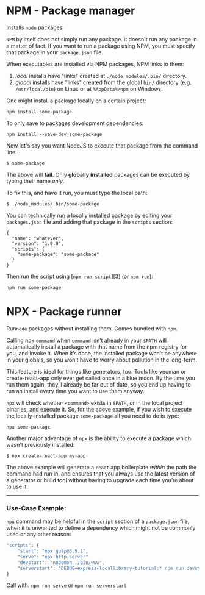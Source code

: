 # NPM - Package manager

Installs `node` packages.

`NPM` by itself does not simply run any package. it doesn't run any package in a matter of fact. If you want to run a package using NPM, you must specify that package in your `package.json` file.

When executables are installed via NPM packages, NPM links to them:

1. _local_ installs have "links" created at `./node_modules/.bin/` directory.
2. _global_ installs have "links" created from the global `bin/` directory (e.g. `/usr/local/bin`) on Linux or at `%AppData%/npm` on Windows.

One might install a package locally on a certain project:

    npm install some-package

To only save to packages development dependencies:

    npm install --save-dev some-package

Now let's say you want NodeJS to execute that package from the command line:

    $ some-package

The above will **fail**. Only **globally installed** packages can be executed by typing their name _only_.

To fix this, and have it run, you must type the local path:

    $ ./node_modules/.bin/some-package

You can technically run a locally installed package by editing your `packages.json` file and adding that package in the `scripts` section:

    {
      "name": "whatever",
      "version": "1.0.0",
      "scripts": {
        "some-package": "some-package"
      }
    }

Then run the script using [`npm run-script`][3] (or `npm run`):

    npm run some-package

# NPX - Package runner

Run`node` packages without installing them. Comes bundled with `npm`.

Calling npx `command` when `command` isn’t already in your `$PATH` will automatically install a package with that name from the npm registry for you, and invoke it. When it’s done, the installed package won’t be anywhere in your globals, so you won’t have to worry about pollution in the long-term.

This feature is ideal for things like generators, too. Tools like yeoman or create-react-app only ever get called once in a blue moon. By the time you run them again, they’ll already be far out of date, so you end up having to run an install every time you want to use them anyway.

`npx` will check whether `<command>` exists in `$PATH`, or in the local project binaries, and execute it. So, for the above example, if you wish to execute the locally-installed package `some-package` all you need to do is type:

    npx some-package

Another **major** advantage of `npx` is the ability to execute a package which wasn't previously installed:

    $ npx create-react-app my-app

The above example will generate a `react` app boilerplate _within_ the path the command had run in, and ensures that you always use the latest version of a generator or build tool without having to upgrade each time you’re about to use it.

---

### Use-Case Example:

`npx` command may be helpful in the `script` section of a `package.json` file,
when it is unwanted to define a dependency which might not be commonly used or any other reason:

```js
"scripts": {
    "start": "npx gulp@3.9.1",
    "serve": "npx http-server"
    "devstart": "nodemon ./bin/www",
    "serverstart": "DEBUG=express-locallibrary-tutorial:* npm run devstart"
}
```

Call with: `npm run serve` or `npm run serverstart`
